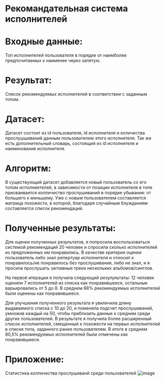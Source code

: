 # Рекомандательная система исполнителей

# Входные данные: 
Топ исполнителей пользователя в порядке от наимболее предпочитаемых к наименее через запятую. 

# Результат: 
Список рекомендуемых исполнителей в соответствии с заданным топом. 

# Датасет: 
Датасет состоит из id пользователя, id исполнителя и количества прослушшиваний данным пользователем этого исполнителя. Так же есть дополнительный словарь, состоящий из id исполнителя и наименования исполнителя. 

# Алгоритм: 
В существующий датасет добавляется новый пользователь со его топом исполниетелей, в зависимости от позиции исполнителя в топе присваивается колличество прослушиваний в порядке убывания: от большего к меньшему. Уже с новым пользователем составляется матрица похожести, в которой, благодаря случайным блужданиям составляется список рекомендаций. 

# Полученные результаты: 
Для оценки полученных результатов, я попросила воспользоваться системой рекомендаций 20 человек и спросила сколько исполнителей из предложенных им понравились. В качестве критерия оценки пользователь либо знал репертуар исполнителя и относил к понравилось/не понравилось без прослушивания, либо не знал, и я просила прослушать заглавные треки нескольких альбомов/синглов.  

На первой итерации я получила следующий резулультаты: 12 человек оценили 7 исполнителей из списка как понравившееся, остальные варьировались от 5 до 8. В среднем 68% рекомендуемых исполнителей были оценены как понравившееся. 

Для улучшения полученного результата я увиличила длину выдаваемого списка с 10 до 20, и поменяла подсчет прослушиваний, умножив каждый на 50, чтобы приблизить данные к средним среди других пользователей. В результате я получила более расширенный список исполнителей, смещенный к похожести на первых исполнителей в списке топа, заданного ранее пользователем. В итоге в среднем 80,5% рекомендуемых исполнителей были отмечены как понравившиеся. 

# Приложение: 
Статистика колличества прослушиванй среди пользователей ![image](https://github.com/abyzgareeva/ml/assets/61008851/ef315d28-deee-4f66-a36e-1e449fde479e)
